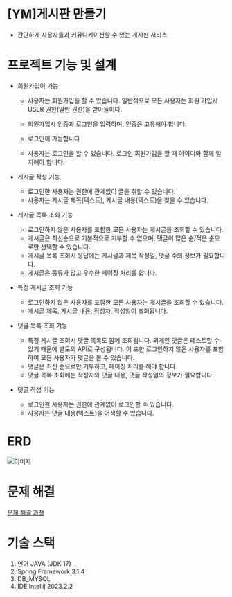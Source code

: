 # [YM]게시판 만들기
-  간단하게 사용자들과 커뮤니케이션할 수 있는 게시판 서비스

# 프로젝트 기능 및 설계
- 회원가입이 가능

  - 사용자는 회원가입을 할 수 있습니다. 일반적으로 모든 사용자는 회원 가입시 USER 권한(일반 권한)을 받아들이다.
  - 회원가입시 인증과 로그인을 입력하며, 인증은 고유해야 합니다.
  - 로그인이 가능합니다

  - 사용자는 로그인을 할 수 있습니다. 로그인 회원가입을 할 때 아이디와 함께 일치해야 합니다.
- 게시글 작성 기능

  - 로그인한 사용자는 권한에 관계없이 글을 취할 수 있습니다.
  - 사용자는 게시글 제목(텍스트), 게시글 내용(텍스트)을 찾을 수 있습니다.
- 게시글 목록 조회 기능

  - 로그인하지 않은 사용자를 포함한 모든 사용자는 게시글을 조회할 수 있습니다.
  - 게시글은 최신순으로 기본적으로 거부할 수 없으며, 댓글이 많은 순/적은 순으로만 선택할 수 있습니다.
  - 게시글 목록 조회시 응답에는 게시글과 제목 작성일, 댓글 수의 정보가 필요합니다.
  - 게시글은 종류가 많고 우수한 페이징 처리를 합니다.
- 특정 게시글 조회 기능

  - 로그인하지 않은 사용자를 포함한 모든 사용자는 게시글을 조회할 수 있습니다.
  - 게시글 제목, 게시글 내용, 작성자, 작성일이 조회됩니다.
- 댓글 목록 조회 기능

  - 특정 게시글 조회시 댓글 목록도 함께 조회됩니다. 외계인 댓글은 테스트할 수 있기 때문에 별도의 API로 구성됩니다. 이 또한 로그인하지 않은 사용자를 포함하여 모든 사용자가 댓글을 볼 수 있습니다.
  - 댓글은 최신 순으로만 거부하고, 페이징 처리를 해야 합니다.
  - 댓글 목록 조회에는 작성자와 댓글 내용, 댓글 작성일의 정보가 필요합니다.
- 댓글 작성 기능

  - 로그인한 사용자는 권한에 관계없이 로그인할 수 있습니다.
  - 사용자는 댓글 내용(텍스트)을 어색할 수 있습니다.
 
# ERD
![이미지](https://github.com/namyoonhee/Topic-3/assets/135304661/bb2e7490-8a60-4ad1-acc4-5715e06ab19d)

# 문제 해결
[문제 해결 과정](TROUBLE_SHOOTING.md)

# 기술 스택
1. 언어 JAVA (JDK 17)
2. Spring Framework 3.1.4
3. DB_MYSQL
4. IDE Intellij 2023.2.2

